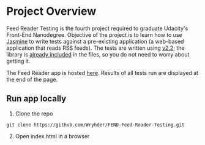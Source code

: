 # Project Overview

Feed Reader Testing is the fourth project required to graduate Udacity's Front-End Nanodegree.
Objective of the project is to learn how to use [Jasmine](https://jasmine.github.io/index.html) to write tests against a pre-existing application (a web-based application that reads RSS feeds).
The tests are written using [v2.2](https://jasmine.github.io/2.2/introduction); the library is [already included](https://github.com/Wryhder/FEND-Feed-Reader-Testing/tree/master/jasmine/lib/jasmine-2.1.2) in the files, so you do not need to worry about getting it.

The Feed Reader app is hosted [here](https://wryhder.github.io/FEND-Feed-Reader-Testing/).
Results of all tests run are displayed at the end of the page.

## Run app locally
1. Clone the repo
```
git clone https://github.com/Wryhder/FEND-Feed-Reader-Testing.git
```
2. Open index.html in a browser
 
